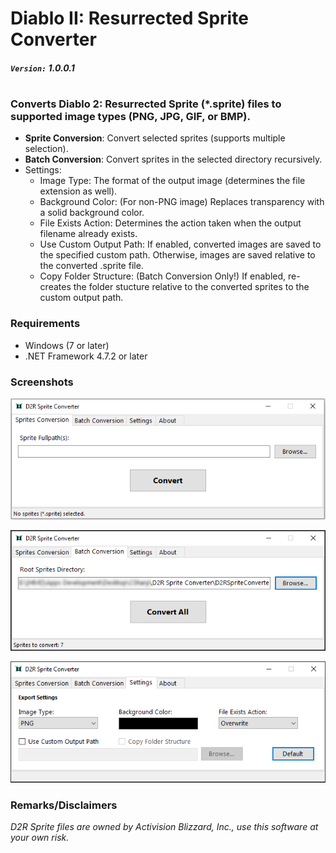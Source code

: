 # Diablo II: Resurrected Sprite Converter

##### `Version:` 1.0.0.1

# 

### Converts Diablo 2: Resurrected Sprite (*.sprite) files to supported image types (PNG, JPG, GIF, or BMP).

* **Sprite Conversion**: Convert selected sprites (supports multiple selection).
* **Batch Conversion**: Convert sprites in the selected directory recursively.
* Settings:
  * Image Type: The format of the output image (determines the file extension as well).
  * Background Color: (For non-PNG image) Replaces transparency with a solid background color.
  * File Exists Action: Determines the action taken when the output filename already exists.
  * Use Custom Output Path: If enabled, converted images are saved to the specified custom path. Otherwise, images are saved relative to the converted .sprite file.
  * Copy Folder Structure: (Batch Conversion Only!) If enabled, re-creates the folder stucture relative to the converted sprites to the custom output path.
  
### Requirements

* Windows (7 or later)
* .NET Framework 4.7.2 or later

### Screenshots

![alt text](./Images/d2rspriteconverter-001.png)

![alt text](./Images/d2rspriteconverter-002.png)

![alt text](./Images/d2rspriteconverter-003.png)

### Remarks/Disclaimers

*D2R Sprite files are owned by Activision Blizzard, Inc., use this software at your own risk.*
